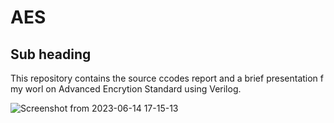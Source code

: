 # AES

## Sub heading
This repository contains the source ccodes report and a brief presentation f  my worl on Advanced Encrytion Standard using Verilog.
 
![Screenshot from 2023-06-14 17-15-13](https://github.com/vendraDp/AES_Vendra_Durgaprasad-/assets/107578770/0271e34f-e9e9-47bd-acb2-2760a5827d9e)
